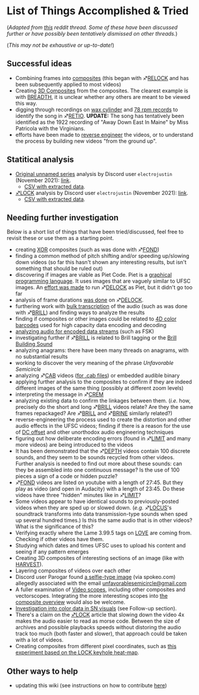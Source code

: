 # List of Things Accomplished & Tried

(*Adapted from
[this](https://www.reddit.com/r/UnfavorableSemicircle/comments/4cv2e9/unfavorablesemicircle_start_here/)
reddit thread. Some of these have been discussed further or have
possibly been tentatively dismissed on other threads.*)

(*This may not be exhaustive or up-to-date!*)

## Successful ideas

  - Combining frames into [composites](Video_Composites "wikilink")
    (this began with ♐[RELOCK](RELOCK "wikilink") and has been
    subsequently applied to most videos)
  - Creating [3D Composites](3D_Composite "wikilink") from the
    composites. The clearest example is with
    [BREADTH](BREADTH "wikilink"), it is unclear whether any others are
    meant to be viewed this way.
  - digging through recordings on [wax cylinder](http://cylinders.library.ucsb.edu/index.php) and [78 rpm records](http://adp.library.ucsb.edu/) to identify the song in
    ♐[RETIO](RETIO "wikilink"). **UPDATE:** The song has tentatively
    been identified as the 1922 recording of "Away Down East In Maine"
    by Miss Patricola with the Virginians.
  - efforts have been made to [reverse engineer](Reverse_Engineering_Attempts "wikilink") the videos, or to
    understand the process by building new videos "from the ground up".
    
## Statitical analysis

  - [Original unnamed series](Original_unnamed_series "wikilink") analysis by Discord user `electrojustin` (November 2021):
    [link](https://colab.research.google.com/drive/1q0DmzKY7eztm-nfwFjRrgRq5BvzMG_hn?usp=sharing).
    - [CSV with extracted data](https://drive.google.com/file/d/1zt7h4mA1zBIy42wpXoOuMS0NzXvtliS2/view?usp=sharing).
  - [♐LOCK](LOCK "wikilink") analysis by Discord user `electrojustin` (November 2021):
    [link](https://colab.research.google.com/drive/1NAhrJauh9A68kW-Jb2XqYDN6uZz8AlF9?usp=sharing).
    - [CSV with extracted data](https://drive.google.com/file/d/1leBHpNLow7Uw383cl7GD-GW_pQRBg2hb/view?usp=sharing).

## Needing further investigation

Below is a short list of things that have been tried/discussed, feel
free to revisit these or use them as a starting point.

  - creating [XOR](Google_Plus#G.2B_post_3 "wikilink") composites (such
    as was done with ♐[FOND](FOND "wikilink"))
  - finding a common method of pitch shifting and/or speeding up/slowing
    down videos (so far this hasn't shown any interesting results, but
    isn't something that should be ruled out)
  - discovering if images are viable as Piet Code. Piet is a [graphical programming language](https://en.wikipedia.org/wiki/Esoteric_programming_language#Piet).
    It uses images that are vaguely similar to UFSC images. An [effort was made](https://www.reddit.com/r/UnfavorableSemicircle/comments/48n3p0/ufsc_attempting_to_run_delock_as_a_piet_code/)
    to run ♐[DELOCK](DELOCK "wikilink") as Piet, but it didn't go too
    far
  - analysis of frame durations [was done](https://www.reddit.com/r/UnfavorableSemicircle/comments/48gv41/analysis_of_delock_image_durations/)
    on ♐[DELOCK](DELOCK "wikilink").
  - furthering work with [bulk transcription](https://www.reddit.com/r/UnfavorableSemicircle/comments/48slsm/partial_bulk_transcription_of_numbered_videos/)
    of the audio (such as was done with ♐[BRILL](BRILL "wikilink")) and
    finding ways to analyze the results
  - finding if composites or other images could be related to [4D color barcodes](https://www.reddit.com/r/UnfavorableSemicircle/comments/49s59l/patent_4d_color_barcode_for_high_capacity_data/)
    used for high capacity data encoding and decoding
  - [analyzing audio for encoded data streams](https://www.reddit.com/r/UnfavorableSemicircle/comments/4b3c5n/theory_audio_is_fsk_encoded_data_stream/)
    (such as FSK)
  - investigating further if ♐[BRILL](BRILL "wikilink") is related to
    Brill tagging or the [Brill Building Sound](https://www.reddit.com/r/UnfavorableSemicircle/comments/4bpzpl/the_brill_building_sound_by_1962_the_brill/)
  - analyzing anagrams: there have been many threads on anagrams, with
    no substantial results
  - working to discover the very meaning of the phrase *Unfavorable
    Semicircle*
  - analyzing ♐[CAB](CAB "wikilink") videos ([for .cab files](https://www.reddit.com/r/UnfavorableSemicircle/comments/4c7822/all_cab_videos_zip_file/))
    or embedded audible binary
  - applying further analysis to the composites to confirm if they are
    indeed different images of the same thing (possibly at different
    zoom levels)
  - interpreting the message in ♐[CREM](CREM "wikilink")
  - analyzing existing data to confirm the linkages between them.
    (*i.e.* how, precisely do the short and long
    ♐[BRILL](BRILL "wikilink") videos relate? Are they the same frames
    repackaged? Are ♐[BRILL](BRILL "wikilink") and
    ♐[BRINE](BRINE "wikilink") similarly related?)
  - reverse-engineering the process used to create the distortion and
    other audio effects in the UFSC videos; finding if there is a reason
    for the use of [DC offset](DC_offset "wikilink") and other
    unorthodox audio engineering techniques
  - figuring out how deliberate encoding errors (found in
    ♐[LIMIT](LIMIT "wikilink") and many more videos) are being
    introduced to the videos
  - It has been demonstrated that the ♐[DEPTH](DEPTH "wikilink") videos
    contain 100 discrete sounds, and they seem to be sounds recycled
    from other videos. Further analysis is needed to find out more about
    these sounds: can they be assembled into one continuous message? Is
    the use of 100 pieces a sign of a code or hidden puzzle?
  - ♐[FOND](FOND "wikilink") videos are listed on youtube with a length
    of 27:45. But they play as video (and open in Audacity) with a
    length of 23:45. Do these videos have three "hidden" minutes like in
    ♐[LIMIT](LIMIT "wikilink")?
  - Some videos appear to have identical sounds to previously-posted
    videos when they are sped up or slowed down. (*e.g.*
    ♐[LOCUS](LOCUS "wikilink")'s soundtrack transforms into data
    transmission-type sounds when sped up several hundred times.) Is
    this the same audio that is in other videos? What is the
    significance of this?
  - Verifying exactly where the Lame 3.99.5 tags on
    [LOVE](LOVE "wikilink") are coming from. Checking if other videos
    have them.
  - Studying which dates and times UFSC uses to upload his content and
    seeing if any pattern emerges
  - Creating 3D composites of interesting sections of an image (like
    with [HARVEST](HARVEST "wikilink")).
  - Layering composites of videos over each other
  - Discord user Parogar found [a selfie-type image](Spokeo_selfie "wikilink") (via spokeo.com) allegedly
    associated with the email unfavorablesemicircle@gmail.com
  - A fuller examination of [Video scopes](Video_scopes "wikilink"),
    including other composites and vectorscopes. Integrating the more
    interesting scopes into [the composite overview](Composite_visual_overview "wikilink")
    would also be welcome.
  - [Investigation into color data in SN visuals](Investigation_into_color_data_in_SN_visuals "wikilink")
    (see Follow-up section).
  - There's a claim on the [♐LOCK](LOCK "wikilink") article that slowing down the video 4x makes the audio easier to read as morse code. Between the size of archives and possible playbacks speeds without distoring the audio track too much (both faster and slower), that approach could be taken with a lot of videos.
  - Creating composites from different pixel coordinates, such as [this experiment based on the LOCK keyhole heat-map](lock_heatmap_composites.pdf).
    
 ## Other ways to help

- updating this wiki (see instructions on how to contribute [here](Updating_the_Wiki "wikilink"))
